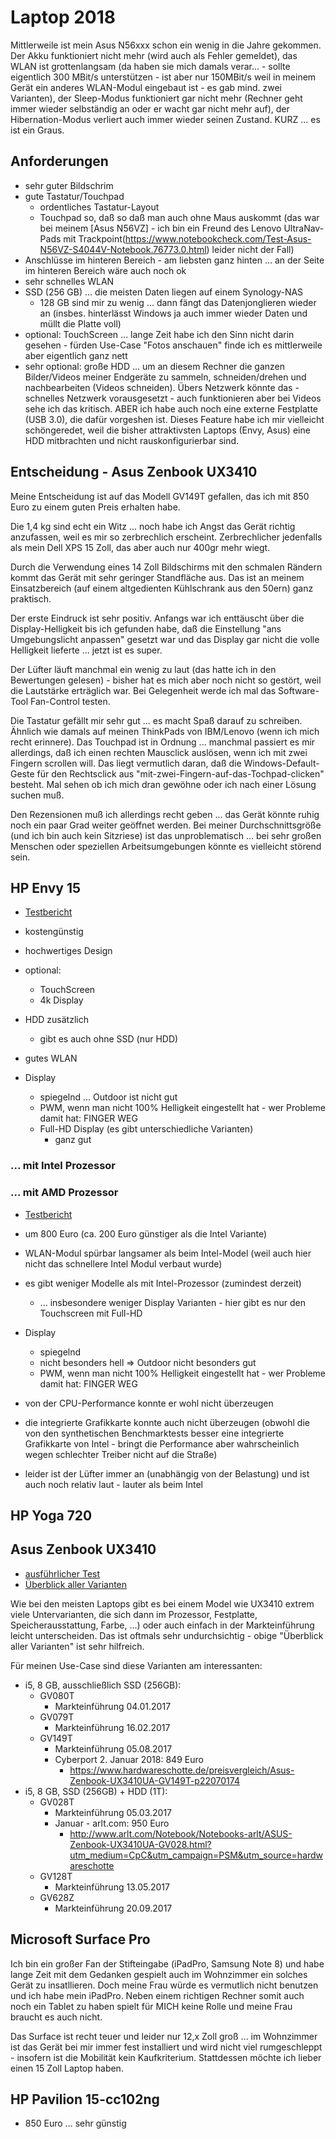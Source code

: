 # Laptop 2018

Mittlerweile ist mein Asus N56xxx schon ein wenig in die Jahre gekommen. Der Akku funktioniert nicht mehr (wird auch als Fehler gemeldet), das WLAN ist grottenlangsam (da haben sie mich damals verar... - sollte eigentlich 300 MBit/s unterstützen - ist aber nur 150MBit/s weil in meinem Gerät ein anderes WLAN-Modul eingebaut ist - es gab mind. zwei Varianten), der Sleep-Modus funktioniert gar nicht mehr (Rechner geht immer wieder selbständig an oder er wacht gar nicht mehr auf), der Hibernation-Modus verliert auch immer wieder seinen Zustand. KURZ ... es ist ein Graus.

## Anforderungen

* sehr guter Bildschrim
* gute Tastatur/Touchpad
  * ordentliches Tastatur-Layout
  * Touchpad so, daß so daß man auch ohne Maus auskommt (das war bei meinem [Asus N56VZ] - ich bin ein Freund des Lenovo UltraNav-Pads mit Trackpoint(https://www.notebookcheck.com/Test-Asus-N56VZ-S4044V-Notebook.76773.0.html) leider nicht der Fall)
* Anschlüsse im hinteren Bereich - am liebsten ganz hinten ... an der Seite im hinteren Bereich wäre auch noch ok
* sehr schnelles WLAN
* SSD (256 GB) ... die meisten Daten liegen auf einem Synology-NAS
  * 128 GB sind mir zu wenig ... dann fängt das Datenjonglieren wieder an (insbes. hinterlässt Windows ja auch immer wieder Daten und müllt die Platte voll)
* optional: TouchScreen ... lange Zeit habe ich den Sinn nicht darin gesehen - fürden Use-Case "Fotos anschauen" finde ich es mittlerweile aber eigentlich ganz nett
* sehr optional: große HDD ... um an diesem Rechner die ganzen Bilder/Videos meiner Endgeräte zu sammeln, schneiden/drehen und nachbearbeiten (Videos schneiden). Übers Netzwerk könnte das - schnelles Netzwerk vorausgesetzt - auch funktionieren aber bei Videos sehe ich das kritisch. ABER ich habe auch noch eine externe Festplatte (USB 3.0), die dafür vorgeshen ist. Dieses Feature habe ich mir vielleicht schöngeredet, weil die bisher attraktivsten Laptops (Envy, Asus) eine HDD mitbrachten und nicht rauskonfigurierbar sind.

## Entscheidung - Asus Zenbook UX3410

Meine Entscheidung ist auf das Modell GV149T gefallen, das ich mit 850 Euro zu einem guten Preis erhalten habe.

Die 1,4 kg sind echt ein Witz ... noch habe ich Angst das Gerät richtig anzufassen, weil es mir so zerbrechlich erscheint. Zerbrechlicher jedenfalls als mein Dell XPS 15 Zoll, das aber auch nur 400gr mehr wiegt.

Durch die Verwendung eines 14 Zoll Bildschirms mit den schmalen Rändern kommt das Gerät mit sehr geringer Standfläche aus. Das ist an meinem Einsatzbereich (auf einem altgedienten Kühlschrank aus den 50ern) ganz praktisch.

Der erste Eindruck ist sehr positiv. Anfangs war ich enttäuscht über die Display-Helligkeit bis ich gefunden habe, daß die Einstellung "ans Umgebungslicht anpassen" gesetzt war und das Display gar nicht die volle Helligkeit lieferte ... jetzt ist es super.

Der Lüfter läuft manchmal ein wenig zu laut (das hatte ich in den Bewertungen gelesen) - bisher hat es mich aber noch nicht so gestört, weil die Lautstärke erträglich war. Bei Gelegenheit werde ich mal das Software-Tool Fan-Control testen.

Die Tastatur gefällt mir sehr gut ... es macht Spaß darauf zu schreiben. Ähnlich wie damals auf meinen ThinkPads von IBM/Lenovo (wenn ich mich recht erinnere). Das Touchpad ist in Ordnung ... manchmal passiert es mir allerdings, daß ich einen rechten Mausclick auslösen, wenn ich mit zwei Fingern scrollen will. Das liegt vermutlich daran, daß die Windows-Default-Geste für den Rechtsclick aus "mit-zwei-Fingern-auf-das-Tochpad-clicken" besteht. Mal sehen ob ich mich dran gewöhne oder ich nach einer Lösung suchen muß.

Den Rezensionen muß ich allerdings recht geben ... das Gerät könnte ruhig noch ein paar Grad weiter geöffnet werden. Bei meiner Durchschnittsgröße (und ich bin auch kein Sitzriese) ist das unproblematisch ... bei sehr großen Menschen oder speziellen Arbeitsumgebungen könnte es vielleicht störend sein.

## HP Envy 15

* [Testbericht](https://www.notebookcheck.com/Test-HP-Envy-15-2017-7500U-Full-HD-Laptop.197988.0.html)

* kostengünstig
* hochwertiges Design
* optional: 
  * TouchScreen
  * 4k Display
* HDD zusätzlich
  * gibt es auch ohne SSD (nur HDD)
* gutes WLAN
* Display
  * spiegelnd ... Outdoor ist nicht gut
  * PWM, wenn man nicht 100% Helligkeit eingestellt hat - wer Probleme damit hat: FINGER WEG
  * Full-HD Display (es gibt unterschiedliche Varianten)
    * ganz gut

### ... mit Intel Prozessor

### ... mit AMD Prozessor

* [Testbericht](https://www.notebookcheck.com/Test-HP-Envy-x360-15-Ryzen-5-2500U-Radeon-Vega-8-Laptop.267826.0.html)

* um 800 Euro (ca. 200 Euro günstiger als die Intel Variante)
* WLAN-Modul spürbar langsamer als beim Intel-Model (weil auch hier nicht das schnellere Intel Modul verbaut wurde)
* es gibt weniger Modelle als mit Intel-Prozessor (zumindest derzeit) 
  * ... insbesondere weniger Display Varianten - hier gibt es nur den Touchscreen mit Full-HD
* Display
  * spiegelnd
  * nicht besonders hell => Outdoor nicht besonders gut
  * PWM, wenn man nicht 100% Helligkeit eingestellt hat - wer Probleme damit hat: FINGER WEG
* von der CPU-Performance konnte er wohl nicht überzeugen
* die integrierte Grafikkarte konnte auch nicht überzeugen (obwohl die von den synthetischen Benchmarktests besser eine integrierte Grafikkarte von Intel - bringt die Performance aber wahrscheinlich wegen schlechter Treiber nicht auf die Straße)
* leider ist der Lüfter immer an (unabhängig von der Belastung) und ist auch noch relativ laut - lauter als beim Intel

## HP Yoga 720

## Asus Zenbook UX3410

* [ausführlicher Test](https://www.hardwareluxx.de/index.php/artikel/hardware/notebooks/41761-asus-zenbook-ux3410u-im-test.html?start=1)
* [Überblick aller Varianten](https://www.hardwareschotte.de/produkt-vergleich/ASUS-Zenbook-UX3410UA--mp22046854)

Wie bei den meisten Laptops gibt es bei einem Model wie UX3410 extrem viele Untervarianten, die sich dann im Prozessor, Festplatte, Speicherausstattung, Farbe, ...) oder auch einfach in der Markteinführung leicht unterscheiden. Das ist oftmals sehr undurchsichtig - obige "Überblick aller Varianten" ist sehr hilfreich. 

Für meinen Use-Case sind diese Varianten am interessanten:

* i5, 8 GB, ausschließlich SSD (256GB):
  * GV080T
    * Markteinführung 04.01.2017
  * GV079T
    * Markteinführung 16.02.2017
  * GV149T
    * Markteinführung 05.08.2017
    * Cyberport 2. Januar 2018: 849 Euro
      * https://www.hardwareschotte.de/preisvergleich/Asus-Zenbook-UX3410UA-GV149T-p22070174
* i5, 8 GB, SSD (256GB) + HDD (1T):
  * GV028T
    * Markteinführung 05.03.2017
    * Januar - arlt.com: 950 Euro
      * http://www.arlt.com/Notebook/Notebooks-arlt/ASUS-Zenbook-UX3410UA-GV028.html?utm_medium=CpC&utm_campaign=PSM&utm_source=hardwareschotte
  * GV128T
    * Markteinführung 13.05.2017
  * GV628Z
    * Markteinführung 20.09.2017

## Microsoft Surface Pro

Ich bin ein großer Fan der Stifteingabe (iPadPro, Samsung Note 8) und habe lange Zeit mit dem Gedanken gespielt auch im Wohnzimmer ein solches Gerät zu insatllieren. Doch meine Frau würde es vermutlich nicht benutzen und ich habe mein iPadPro. Neben einem richtigen Rechner somit auch noch ein Tablet zu haben spielt für MICH keine Rolle und meine Frau braucht es auch nicht.

Das Surface ist recht teuer und leider nur 12,x Zoll groß ... im Wohnzimmer ist das Gerät bei mir immer fest installiert und wird nicht viel rumgeschleppt - insofern ist die Mobilität kein Kaufkriterium. Stattdessen möchte ich lieber einen 15 Zoll Laptop haben.

## HP Pavilion 15-cc102ng

* 850 Euro ... sehr günstig